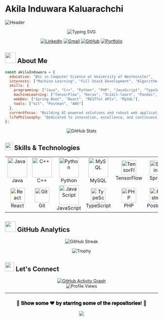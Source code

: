 # Akila Induwara Kaluarachchi

![Header](https://raw.githubusercontent.com/halfrost/halfrost/master/icons/header_.png)

<div align="center">
  <img src="https://readme-typing-svg.herokuapp.com?font=Fira+Code&pause=1000&color=2CBBF7&random=false&width=435&lines=Computer+Science+Student;Full+Stack+Developer;Machine+Learning+Enthusiast;Problem+Solver;Continuous+Learner" alt="Typing SVG" />
</div>

<p align="center">
  <a href="https://linkedin.com/in/akila-induwara"><img src="https://img.shields.io/badge/LinkedIn-0077B5?style=for-the-badge&logo=linkedin&logoColor=white" alt="LinkedIn"/></a>
  <a href="mailto:k.a.akilainduwara@gmail.com"><img src="https://img.shields.io/badge/Gmail-D14836?style=for-the-badge&logo=gmail&logoColor=white" alt="Gmail"/></a>
  <a href="https://github.com/AkilaInduwara"><img src="https://img.shields.io/badge/GitHub-100000?style=for-the-badge&logo=github&logoColor=white" alt="GitHub"/></a>
  <a href="https://akila-induwara-portfolio.com"><img src="https://img.shields.io/badge/Portfolio-1E88E5?style=for-the-badge&logo=safari&logoColor=white" alt="Portfolio"/></a>
</p>

## <img src="https://media.giphy.com/media/iY8CRBdQXODJSCERIr/giphy.gif" width="35"> About Me

```javascript
const akilaInduwara = {
  education: "BSc in Computer Science at University of Westminster",
  interests: ["Machine Learning", "Full Stack Development", "Algorithm Design", "Innovation"],
  skills: {
    programming: ["Java", "C++", "Python", "PHP", "JavaScript", "TypeScript"],
    machineLearning: ["TensorFlow", "Keras", "Scikit-learn", "Pandas", "NumPy"],
    webDev: ["Spring Boot", "React", "RESTful APIs", "MySQL"],
    tools: ["Git", "Postman", "AWS"]
  },
  currentFocus: "Building AI-powered solutions and robust web applications",
  lifePhilosophy: "Dedicated to innovation, excellence, and continuous learning"
};
```

<div align="center">
  <img src="https://github-readme-stats.vercel.app/api?username=AkilaInduwara&show_icons=true&theme=tokyonight" alt="GitHub Stats" />
</div>

## <img src="https://media2.giphy.com/media/QssGEmpkyEOhBCb7e1/giphy.gif?cid=ecf05e47a0n3gi1bfqntqmob8g9aid1oyj2wr3ds3mg700bl&rid=giphy.gif" width="25"> Skills & Technologies

<table align="center">
  <tr>
    <td align="center" width="96">
      <img src="https://techstack-generator.vercel.app/java-icon.svg" alt="Java" width="65" height="65" />
      <br>Java
    </td>
    <td align="center" width="96">
      <img src="https://techstack-generator.vercel.app/cpp-icon.svg" alt="C++" width="65" height="65" />
      <br>C++
    </td>
    <td align="center" width="96">
      <img src="https://techstack-generator.vercel.app/python-icon.svg" alt="Python" width="65" height="65" />
      <br>Python
    </td>
    <td align="center" width="96">
      <img src="https://techstack-generator.vercel.app/mysql-icon.svg" alt="MySQL" width="65" height="65" />
      <br>MySQL
    </td>
    <td align="center" width="96">
      <img src="https://skillicons.dev/icons?i=tensorflow" width="48" height="48" alt="TensorFlow" />
      <br>TensorFlow
    </td>
    <td align="center" width="96">
      <img src="https://skillicons.dev/icons?i=spring" width="48" height="48" alt="Spring" />
      <br>Spring
    </td>
  </tr>
  <tr>
    <td align="center" width="96">
      <img src="https://skillicons.dev/icons?i=react" width="48" height="48" alt="React" />
      <br>React
    </td>
    <td align="center" width="96">
      <img src="https://skillicons.dev/icons?i=git" width="48" height="48" alt="Git" />
      <br>Git
    </td>
    <td align="center" width="96">
      <img src="https://techstack-generator.vercel.app/js-icon.svg" alt="JavaScript" width="65" height="65" />
      <br>JavaScript
    </td>
    <td align="center" width="96">
      <img src="https://skillicons.dev/icons?i=typescript" width="48" height="48" alt="TypeScript" />
      <br>TypeScript
    </td>
    <td align="center" width="96">
      <img src="https://skillicons.dev/icons?i=php" width="48" height="48" alt="PHP" />
      <br>PHP
    </td>
    <td align="center" width="96">
      <img src="https://skillicons.dev/icons?i=postman" width="48" height="48" alt="Postman" />
      <br>Postman
    </td>
  </tr>
</table>

## <img src="https://media.giphy.com/media/iY8CRBdQXODJSCERIr/giphy.gif" width="35"> GitHub Analytics

<p align="center">
  <img src="https://github-readme-streak-stats.herokuapp.com/?user=AkilaInduwara&theme=tokyonight" alt="GitHub Streak" />
</p>

<div align="center">
  <img src="https://github-profile-trophy.vercel.app/?username=AkilaInduwara&theme=radical&no-frame=true&no-bg=true&row=1&column=7" alt="Trophy" />
</div>

## <img src="https://media.giphy.com/media/LnQjpWaON8nhr21vNW/giphy.gif" width="30"> Let's Connect

<div align="center">
  <a href="#"><img alt="GitHub Activity Graph" src="https://github-readme-activity-graph.vercel.app/graph?username=AkilaInduwara&theme=tokyo-night" /></a>
</div>

<div align="center">
  <img src="https://komarev.com/ghpvc/?username=AkilaInduwara&style=flat-square&color=blue" alt="Profile Views" />
</div>

---

<div align="center">
  <h3>🚀 𝐒𝐡𝐨𝐰 𝐬𝐨𝐦𝐞 ❤️ 𝐛𝐲 𝐬𝐭𝐚𝐫𝐫𝐢𝐧𝐠 𝐬𝐨𝐦𝐞 𝐨𝐟 𝐭𝐡𝐞 𝐫𝐞𝐩𝐨𝐬𝐢𝐭𝐨𝐫𝐢𝐞𝐬! 🚀</h3>
</div>

<div align="center">
  <img src="https://capsule-render.vercel.app/api?type=waving&color=gradient&height=100&section=footer" />
</div>
